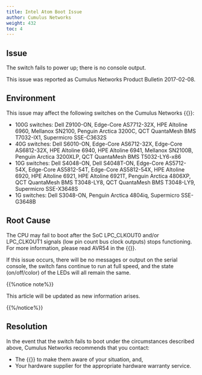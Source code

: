 ```yaml
---
title: Intel Atom Boot Issue
author: Cumulus Networks
weight: 432
toc: 4
---
```


## Issue

The switch fails to power up; there is no console output.

This issue was reported as Cumulus Networks Product Bulletin 2017-02-08.

## Environment

This issue may affect the following switches on the Cumulus Networks {{<exlink url="www.nvidia.com/en-us/networking/ethernet-switching/hardware-compatibility-list/" text="hardware compatibility list">}}:

- 100G switches: Dell Z9100-ON, Edge-Core AS7712-32X, HPE Altoline 6960, Mellanox SN2100, Penguin Arctica 3200C, QCT QuantaMesh BMS T7032-IX1, Supermicro SSE-C3632S
- 40G switches: Dell S6010-ON, Edge-Core AS6712-32X, Edge-Core AS6812-32X, HPE Altoline 6940, HPE Altoline 6941, Mellanox SN2100B, Penguin Arctica 3200XLP, QCT QuantaMesh BMS T5032-LY6-x86
- 10G switches: Dell S4048-ON, Dell S4048T-ON, Edge-Core AS5712-54X, Edge-Core AS5812-54T, Edge-Core AS5812-54X, HPE Altoline 6920, HPE Altoline 6921, HPE Altoline 6921T, Penguin Arctica 4806XP, QCT QuantaMesh BMS T3048-LY8, QCT QuantaMesh BMS T3048-LY9, Supermicro SSE-X3648S
- 1G switches: Dell S3048-ON, Penguin Arctica 4804iq, Supermicro SSE-G3648B

## Root Cause

The CPU may fail to boot after the SoC LPC\_CLKOUT0 and/or LPC\_CLKOUT1 signals (low pin count bus clock outputs) stops functioning. For more information, please read AVR54 in the {{<exlink url="http://www.intel.com/content/dam/www/public/us/en/documents/specification-updates/atom-c2000-family-spec-update.pdf" text="Intel Atom Processor C2000 Product Family Specification Update from January 2017">}}.

If this issue occurs, there will be no messages or output on the serial console, the switch fans continue to run at full speed, and the state (on/off/color) of the LEDs will all remain the same.

{{%notice note%}}

This article will be updated as new information arises.

{{%/notice%}}

## Resolution

In the event that the switch fails to boot under the circumstances described above, Cumulus Networks recommends that you contact:

- The {{<exlink url="https://support.mellanox.com/s/contact-support-page" text="NVIDIA Cumulus support team">}} to make them aware of your situation, and,
- Your hardware supplier for the appropriate hardware warranty service.
